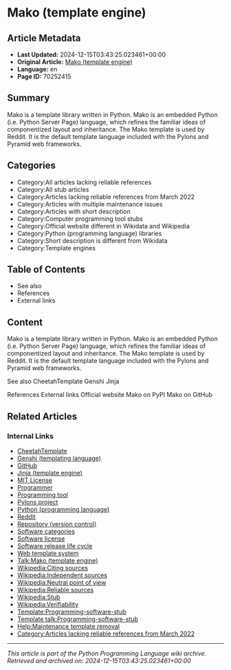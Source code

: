 # Mako (template engine)

## Article Metadata

- **Last Updated:** 2024-12-15T03:43:25.023461+00:00
- **Original Article:** [Mako (template engine)](https://en.wikipedia.org/wiki/Mako_(template_engine))
- **Language:** en
- **Page ID:** 70252415

## Summary

Mako is a template library written in Python. Mako is an embedded Python (i.e. Python Server Page) language, which refines the familiar ideas of componentized layout and inheritance. The Mako template is used by Reddit.  It is the default template language included with the Pylons and Pyramid web frameworks.

## Categories

- Category:All articles lacking reliable references
- Category:All stub articles
- Category:Articles lacking reliable references from March 2022
- Category:Articles with multiple maintenance issues
- Category:Articles with short description
- Category:Computer programming tool stubs
- Category:Official website different in Wikidata and Wikipedia
- Category:Python (programming language) libraries
- Category:Short description is different from Wikidata
- Category:Template engines

## Table of Contents

- See also
- References
- External links

## Content

Mako is a template library written in Python. Mako is an embedded Python (i.e. Python Server Page) language, which refines the familiar ideas of componentized layout and inheritance. The Mako template is used by Reddit.  It is the default template language included with the Pylons and Pyramid web frameworks.

See also
CheetahTemplate
Genshi
Jinja

References
External links
Official website
Mako on PyPI
Mako on GitHub

## Related Articles

### Internal Links

- [CheetahTemplate](https://en.wikipedia.org/wiki/CheetahTemplate)
- [Genshi (templating language)](https://en.wikipedia.org/wiki/Genshi_(templating_language))
- [GitHub](https://en.wikipedia.org/wiki/GitHub)
- [Jinja (template engine)](https://en.wikipedia.org/wiki/Jinja_(template_engine))
- [MIT License](https://en.wikipedia.org/wiki/MIT_License)
- [Programmer](https://en.wikipedia.org/wiki/Programmer)
- [Programming tool](https://en.wikipedia.org/wiki/Programming_tool)
- [Pylons project](https://en.wikipedia.org/wiki/Pylons_project)
- [Python (programming language)](https://en.wikipedia.org/wiki/Python_(programming_language))
- [Reddit](https://en.wikipedia.org/wiki/Reddit)
- [Repository (version control)](https://en.wikipedia.org/wiki/Repository_(version_control))
- [Software categories](https://en.wikipedia.org/wiki/Software_categories)
- [Software license](https://en.wikipedia.org/wiki/Software_license)
- [Software release life cycle](https://en.wikipedia.org/wiki/Software_release_life_cycle)
- [Web template system](https://en.wikipedia.org/wiki/Web_template_system)
- [Talk:Mako (template engine)](https://en.wikipedia.org/wiki/Talk:Mako_(template_engine))
- [Wikipedia:Citing sources](https://en.wikipedia.org/wiki/Wikipedia:Citing_sources)
- [Wikipedia:Independent sources](https://en.wikipedia.org/wiki/Wikipedia:Independent_sources)
- [Wikipedia:Neutral point of view](https://en.wikipedia.org/wiki/Wikipedia:Neutral_point_of_view)
- [Wikipedia:Reliable sources](https://en.wikipedia.org/wiki/Wikipedia:Reliable_sources)
- [Wikipedia:Stub](https://en.wikipedia.org/wiki/Wikipedia:Stub)
- [Wikipedia:Verifiability](https://en.wikipedia.org/wiki/Wikipedia:Verifiability)
- [Template:Programming-software-stub](https://en.wikipedia.org/wiki/Template:Programming-software-stub)
- [Template talk:Programming-software-stub](https://en.wikipedia.org/wiki/Template_talk:Programming-software-stub)
- [Help:Maintenance template removal](https://en.wikipedia.org/wiki/Help:Maintenance_template_removal)
- [Category:Articles lacking reliable references from March 2022](https://en.wikipedia.org/wiki/Category:Articles_lacking_reliable_references_from_March_2022)

---
_This article is part of the Python Programming Language wiki archive._
_Retrieved and archived on: 2024-12-15T03:43:25.023461+00:00_